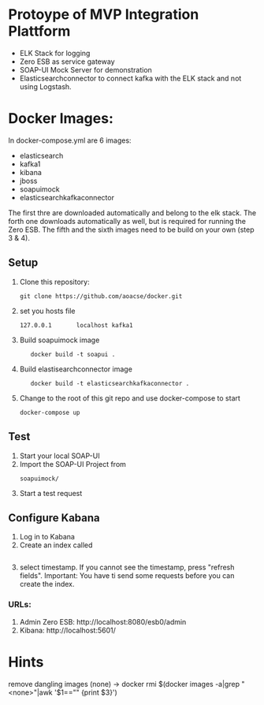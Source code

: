 # Protoype of MVP Integration Plattform

* ELK Stack for logging
* Zero ESB as service gateway
* SOAP-UI Mock Server for demonstration
* Elasticsearchconnector to connect kafka with the ELK stack and not using Logstash.

# Docker Images:
In docker-compose.yml are 6 images:

* elasticsearch
* kafka1
* kibana
* jboss
* soapuimock
* elasticsearchkafkaconnector

The first thre are downloaded automatically and belong to the elk stack. The forth one downloads automatically as well, but is required for running the Zero ESB. The fifth and the sixth images need to be build on your own (step 3 & 4).

## Setup

1.  Clone this repository:
    ```
    git clone https://github.com/aoacse/docker.git
    ```

2. set you hosts file 
   ```
   127.0.0.1       localhost kafka1
   ```
3. Build soapuimock image
   ```cd soapuimock/
      docker build -t soapui .
     ```
4. Build elastisearchconnector image
   ```cd elasticsearchconnector/
      docker build -t elasticsearchkafkaconnector .
     ```
5. Change to the root of this git repo and use docker-compose to start
    ``` 
    docker-compose up
    ``` 

## Test
1. Start your local SOAP-UI
2. Import the SOAP-UI Project from 
    ```
    soapuimock/
    ```
3. Start a test request

## Configure Kabana
1. Log in to Kabana
2. Create an index called
```logs_index
```
3. select timestamp. If you cannot see the timestamp, press "refresh fields". Important: You have ti send some requests before you can create the index.

### URLs:
1. Admin Zero ESB: http://localhost:8080/esb0/admin
2. Kibana: http://localhost:5601/

# Hints
remove dangling images (none) -> docker rmi $(docker images -a|grep "<none>"|awk '$1=="<none>" {print $3}')
